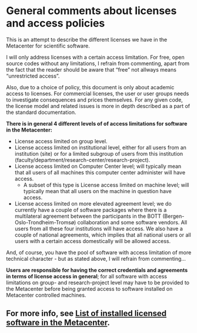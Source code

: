 

# General comments about licenses and access policies

This is an attempt to describe the different licenses we have in the Metacenter
for scientific software.

I will only address licenses with a certain access limitation. For free, open
source codes without any limitations, I refrain from commenting, apart from the
fact that the reader should be aware that “free” not allways means
“unrestricted access”.

Also, due to a choice of policy, this document is only about academic access to
licenses. For commercial licenses, the user or user groups needs to investigate
consequences and prices themselves. For any given code, the license model and
related issues is more in depth described as a part of the standard
documentation.

**There is in general  4 different levels of of access limitations for software
in the Metacenter:**

* License access limited on group level.
* License access limited on institutional level, either for all users from an institution (site) or for a limited subgroup of users from this institution (faculty/department/research-center/research-project).
* License access limited on Computer Center level; will typically mean that all users of all machines this computer center administer will have access.
	* A subset of this type is License access limited on machine level; will typically mean that all users on the machine in question have access.
* License access limited on more elevated agreement level; we do currently have a couple of software packages where there is a multilateral agreement between the participants in the BOTT (Bergen-Oslo-Trondheim-Tromsø) collaboration and some software vendors. All users from all these four institutions will have access. We also have a couple of national agreements, which implies that all national users or all users with a certain access domestically will be allowed access.

And, of course, you have the pool of software with access limitation of more
technical character - but as stated above, I will refrain from commenting...

**Users are responsible for having the correct credentials and agreements in
terms of license access in general**; for all software with access limitations
on group- and research-project level may have to be provided to the Metacenter
before being granted access to software installed on Metacenter controlled
machines.

## For more info, see [List of installed licensed software in the Metacenter](software-list.md).
